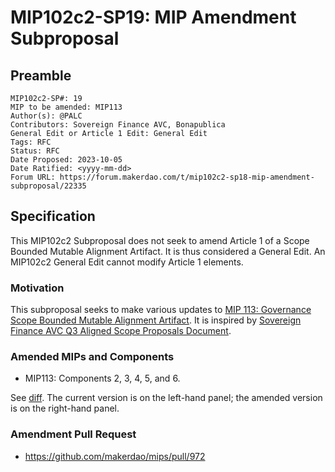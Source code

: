 # MIP102c2-SP19: MIP Amendment Subproposal

## Preamble

```
MIP102c2-SP#: 19
MIP to be amended: MIP113
Author(s): @PALC
Contributors: Sovereign Finance AVC, Bonapublica
General Edit or Article 1 Edit: General Edit
Tags: RFC
Status: RFC
Date Proposed: 2023-10-05
Date Ratified: <yyyy-mm-dd>
Forum URL: https://forum.makerdao.com/t/mip102c2-sp18-mip-amendment-subproposal/22335
```

## Specification

This MIP102c2 Subproposal does not seek to amend Article 1 of a Scope Bounded Mutable Alignment Artifact. It is thus considered a General Edit. An MIP102c2 General Edit cannot modify Article 1 elements.

### Motivation

This subproposal seeks to make various updates to [MIP 113: Governance Scope Bounded Mutable Alignment Artifact](https://mips.makerdao.com/mips/details/MIP113). It is inspired by [Sovereign Finance AVC Q3 Aligned Scope Proposals Document](https://governance-seedlatam.notion.site/Q3-Sovereign-Finance-AVC-Aligned-Scope-Proposals-Document-b30afb0b07d5467f877be31ba7598dd6).

### Amended MIPs and Components

* MIP113: Components 2, 3, 4, 5, and 6.

See [diff](https://github.com/makerdao/mips/pull/972/files?diff=split&w=0). The current version is on the left-hand panel; the amended version is on the right-hand panel.

### Amendment Pull Request

- https://github.com/makerdao/mips/pull/972

